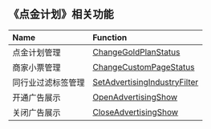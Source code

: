## 《点金计划》相关功能

|Name|Function|
|:---|:---|
|点金计划管理|[ChangeGoldPlanStatus](https://github.com/pyihe/wechat-sdk/blob/master/service/goldplan/goldplan.go#L12)|
|商家小票管理|[ChangeCustomPageStatus](https://github.com/pyihe/wechat-sdk/blob/master/service/goldplan/goldplan.go#L33)|
|同行业过滤标签管理|[SetAdvertisingIndustryFilter](https://github.com/pyihe/wechat-sdk/blob/master/service/goldplan/goldplan.go#L54)|
|开通广告展示|[OpenAdvertisingShow](https://github.com/pyihe/wechat-sdk/blob/master/service/goldplan/goldplan.go#L75)|
|关闭广告展示|[CloseAdvertisingShow](https://github.com/pyihe/wechat-sdk/blob/master/service/goldplan/goldplan.go#L99)|
